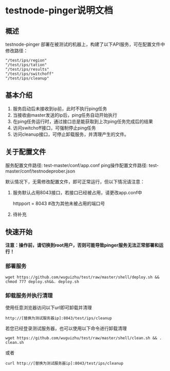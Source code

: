 # testnode-pinger说明文档

## 概述

testnode-pinger 部署在被测试的机器上，构建了以下API服务，可在配置文件中修改路径：

    "/test/ips/region"    
    "/test/ips/tation"
    "/test/ips/results"
    "/test/ips/switchoff"
    "/test/ips/cleanup"

## 基本介绍

1. 服务启动后未接收到ip前，此时不执行ping任务
2. 当接收由master发送的ip后，ping任务自动开始执行
3. 在ping任务运行时，通过接口总是能获取到上次ping任务完成后的结果
4. 访问switchoff接口，可强制停止ping任务
5. 访问cleanup接口，可停止卸载服务，并清理产生的文件。

## 关于配置文件

服务配置文件路径: test-master/conf/app.conf
ping操作配置文件路径: test-master/conf/testnodeprober.json

默认情况下，无需修改配置文件，即可正常运行，但以下情况请注意：

1. 服务默认占用8043接口，若接口已经被占用，请更改app.conf中
    
    httpport = 8043 #改为其他未被占用的端口号

2. 待补充

## 快速开始

**注意：操作前，请切换到root用户，否则可能导致pinger服务无法正常部署和运行！**

### 部署服务

```shell
wget https://github.com/wuguizhu/test/raw/master/shell/deploy.sh && chmod 777 deploy.sh&&. deploy.sh
```

### 卸载服务并执行清理

使用任意浏览器访问以下url即可卸载并清理

    http://[替换为测试服务器ip]:8043/test/ips/cleanup

若您已经登录测试服务器，也可以使用以下命令进行卸载清理

```shell
wget https://github.com/wuguizhu/test/raw/master/shell/clean.sh && . clean.sh
```
或者

```shell
curl http://[替换为测试服务器ip]:8043/test/ips/cleanup
```

